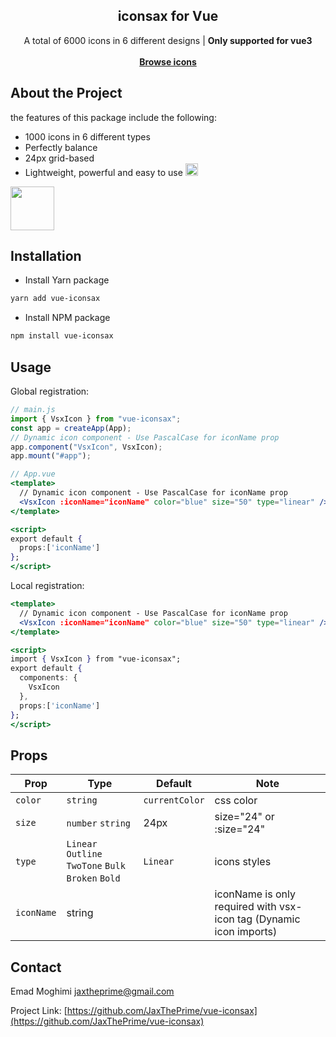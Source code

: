 <article ><a name="user-content-readme-top"></a></p>

<div align="center">
  <h1 align="center"></a>iconsax for Vue</h1>
  <p align="center">
    A total of 6000 icons in 6 different designs | <strong>Only supported for vue3</strong>
    <br>
    <br>
    <a href="https://vue-iconsax-preview.vercel.app/"><strong> Browse icons</strong></a>
  </p>
</div>

# About the Project

the features of this package include the following:

- 1000 icons in 6 different types
- Perfectly balance
- 24px grid-based
- Lightweight, powerful and easy to use
  <g-emoji class="g-emoji" alias="smile" fallback-src="https://github.githubassets.com/images/icons/emoji/unicode/1f604.png"><img class="emoji" alt="smile" src="https://github.githubassets.com/images/icons/emoji/unicode/1f604.png" width="20" height="20"></g-emoji>

<a href="https://vuejs.org/" rel="nofollow"><img src="https://www.cdnlogo.com/logos/v/92/vue-js.svg" width="70" height="70"></a>

# Installation

- Install Yarn package

```bash
yarn add vue-iconsax
```

- Install NPM package

```bash
npm install vue-iconsax
```

## Usage

Global registration:

```jsx
// main.js
import { VsxIcon } from "vue-iconsax";
const app = createApp(App);
// Dynamic icon component - Use PascalCase for iconName prop
app.component("VsxIcon", VsxIcon);
app.mount("#app");
```

```jsx
// App.vue
<template>
  // Dynamic icon component - Use PascalCase for iconName prop
  <VsxIcon :iconName="iconName" color="blue" size="50" type="linear" />
</template>

<script>
export default {
  props:['iconName']
};
</script>
```

Local registration:

```jsx
<template>
  // Dynamic icon component - Use PascalCase for iconName prop
  <VsxIcon :iconName="iconName" color="blue" size="50" type="linear" />
</template>

<script>
import { VsxIcon } from "vue-iconsax";
export default {
  components: {
    VsxIcon
  },
  props:['iconName']
};
</script>
```

## Props

| Prop       | Type                                                | Default        | Note                                                               |
| ---------- | --------------------------------------------------- | -------------- | ------------------------------------------------------------------ |
| `color`    | `string`                                            | `currentColor` | css color                                                          |
| `size`     | `number` `string`                                   | 24px           | size="24" or :size="24"                                            |
| `type`     | `Linear` `Outline` `TwoTone` `Bulk` `Broken` `Bold` | `Linear`       | icons styles                                                       |
| `iconName` | string                                              |                | iconName is only required with vsx-icon tag (Dynamic icon imports) |

## Contact

Emad Moghimi [jaxtheprime@gmail.com](jaxtheprime@gmail.com)

Project Link:
[https://github.com/JaxThePrime/vue-iconsax](https://github.com/JaxThePrime/vue-iconsax)

</article >
